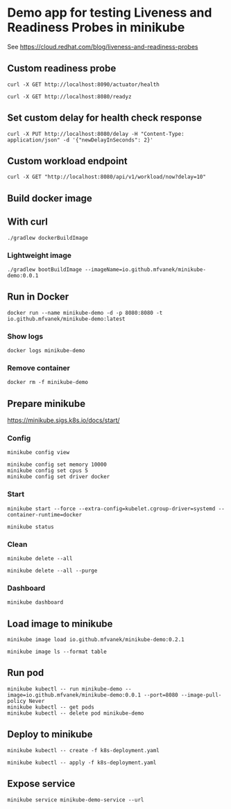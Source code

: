 # Demo app for testing Liveness and Readiness Probes in minikube
See https://cloud.redhat.com/blog/liveness-and-readiness-probes

## Custom readiness probe
```shell
curl -X GET http://localhost:8090/actuator/health
```

```shell
curl -X GET http://localhost:8080/readyz
```

## Set custom delay for health check response
```shell
curl -X PUT http://localhost:8080/delay -H "Content-Type: application/json" -d '{"newDelayInSeconds": 2}'
```

## Custom workload endpoint
```shell
curl -X GET "http://localhost:8080/api/v1/workload/now?delay=10"
```

## Build docker image
## With curl
```shell
./gradlew dockerBuildImage
```

### Lightweight image
```shell
./gradlew bootBuildImage --imageName=io.github.mfvanek/minikube-demo:0.0.1
```

## Run in Docker
```shell
docker run --name minikube-demo -d -p 8080:8080 -t io.github.mfvanek/minikube-demo:latest
```

### Show logs
```shell
docker logs minikube-demo
```

### Remove container
```shell
docker rm -f minikube-demo
```

## Prepare minikube
https://minikube.sigs.k8s.io/docs/start/

### Config
```shell
minikube config view
```

```shell
minikube config set memory 10000
minikube config set cpus 5
minikube config set driver docker
```

### Start
```shell
minikube start --force --extra-config=kubelet.cgroup-driver=systemd --container-runtime=docker
```

```shell
minikube status
```

### Clean
```shell
minikube delete --all
```

```shell
minikube delete --all --purge
```

### Dashboard
```shell
minikube dashboard
```

## Load image to minikube
```shell
minikube image load io.github.mfvanek/minikube-demo:0.2.1
```

```shell
minikube image ls --format table
```

## Run pod
```shell
minikube kubectl -- run minikube-demo --image=io.github.mfvanek/minikube-demo:0.0.1 --port=8080 --image-pull-policy Never
minikube kubectl -- get pods
minikube kubectl -- delete pod minikube-demo
```

## Deploy to minikube
```shell
minikube kubectl -- create -f k8s-deployment.yaml
```

```shell
minikube kubectl -- apply -f k8s-deployment.yaml
```

## Expose service
```shell
minikube service minikube-demo-service --url
```
